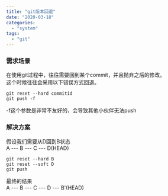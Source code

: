 ```yaml
---
title: "git版本回退"
date: "2020-03-18"
categories: 
  - "system"
tags: 
  - "git"
---
```


### 需求场景

在使用git过程中，往往需要回到某个commit，并且抛弃之后的修改。  
这个时候往往会采用以下错误方式回退。

```
git reset --hard commitid
git push -f  
```

\-f这个参数是非常不友好的，会导致其他小伙伴无法push

### 解决方案

假设我们需要从D回到B状态  
A --- B --- C --- D(HEAD)

```
git reset --hard B
git reset --soft D
git push
```

最终的结果  
A --- B --- C --- D --- B'(HEAD)
